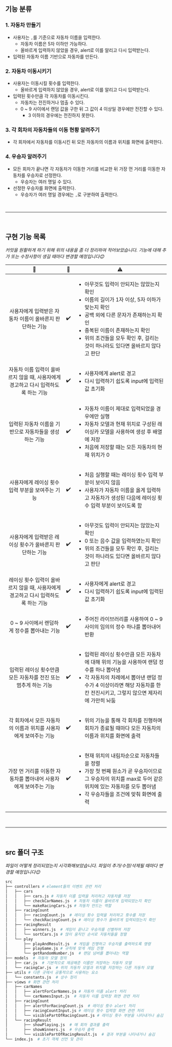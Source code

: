## 기능 분류

### 1. 자동차 만들기

- 사용자는 `,`를 기준으로 자동차 이름을 입력한다.
  - 자동차 이름은 5자 이하만 가능하다.
  - 올바르게 입력하지 않았을 경우, alert로 이를 알리고 다시 입력받는다.
- 입력된 자동차 이름 기반으로 자동차를 만든다.

### 2. 자동차 이동시키기

- 사용자는 이동시킬 횟수를 입력한다.
  - 올바르게 입력하지 않았을 경우, alert로 이를 알리고 다시 입력받는다.
- 입력된 횟수만큼 각 자동차를 이동시킨다.
  - 자동차는 전진하거나 멈출 수 있다.
  - 0 ~ 9 사이에서 랜덤 값을 구한 뒤 그 값이 4 이상일 경우에만 전진할 수 있다.
    - 3 이하의 경우에는 전진하지 못한다.

### 3. 각 회차의 자동차들의 이동 현황 알려주기

- 각 회차에서 자동차를 이동시킨 뒤 모든 자동차의 이름과 위치를 화면에 출력한다.

### 4. 우승자 알려주기

- 모든 회차가 끝나면 각 자동차가 이동한 거리를 비교한 뒤 가장 먼 거리를 이동한 자동차를 우승자로 선정한다.
  - 우승자는 여러 명일 수 있다.
- 선정한 우승자를 화면에 출력한다.
  - 우승자가 여러 명일 경우에는 `,`로 구분하여 출력한다.

<br>
<hr>
<br>

## 구현 기능 목록

*커밋을 원활하게 하기 위해 위의 내용을 좀 더 정리하여 적어보았습니다. 기능에 대해 추가 또는 수정사항이 생길 때마다 변경할 예정입니다😊*

<!-- ✔️❌ -->

| 📃 | 🚩 | ⚠️ |
|:---:|:---:|---|
| 사용자에게 입력받은 자동차 이름이 올바른지 판단하는 기능 | ✔️ | <ul><li>아무것도 입력이 안되지는 않았는지 확인</li><li>이름의 길이가 1자 이상, 5자 이하가 맞는지 확인</li><li>공백 외에 다른 문자가 존재하는지 확인</li><li>중복된 이름이 존재하는지 확인</li><li>위의 조건들을 모두 확인 후, 걸리는 것이 하나라도 있다면 올바르지 않다고 판단</li></ul> |
| 자동차 이름 입력이 올바르지 않을 때, 사용자에게 경고하고 다시 입력하도록 하는 기능 | ✔️ | <ul><li>사용자에게 alert로 경고</li><li>다시 입력하기 쉽도록 input에 입력된 값 초기화</li></ul> |
| 입력된 자동차 이름을 기반으로 자동차들을 생성하는 기능 | ✔️ | <ul><li>자동차 이름이 제대로 입력되었을 경우에만 실행</li><li>자동차 모델과 현재 위치로 구성된 래이싱카 모델을 사용하여 생성 후 배열에 저장</li><li>처음에 저장할 때는 모든 자동차의 현재 위치가 0</li></ul> |
| 사용자에게 레이싱 횟수 입력 부분을 보여주는 기능 | ✔️ | <ul><li>처음 실행할 때는 레이싱 횟수 입력 부분이 보이지 않음</li><li>사용자가 자동차 이름을 옳게 입력하고 자동차가 생성된 다음에 레이싱 횟수 입력 부분이 보이도록 함</li></ul> |
| 사용자에게 입력받은 레이싱 횟수가 올바른지 판단하는 기능 | ✔️ | <ul><li>아무것도 입력이 안되지는 않았는지 확인</li><li>0 또는 음수 값을 입력하였는지 확인</li><li>위의 조건들을 모두 확인 후, 걸리는 것이 하나라도 있다면 올바르지 않다고 판단</li></ul> |
| 레이싱 횟수 입력이 올바르지 않을 때, 사용자에게 경고하고 다시 입력하도록 하는 기능 | ✔️ | <ul><li>사용자에게 alert로 경고</li><li>다시 입력하기 쉽도록 input에 입력된 값 초기화</li></ul> |
| 0 ~ 9 사이에서 랜덤하게 정수를 뽑아내는 기능 | ✔️ | <ul><li>주어진 라이브러리를 사용하여 0 ~ 9 사이의 임의의 정수 하나를 뽑아내어 반환</li></ul> |
| 입력된 레이싱 횟수만큼 모든 자동차를 전진 또는 멈추게 하는 기능 | ✔️ | <ul><li>입력된 레이싱 횟수만큼 모든 자동차에 대해 위의 기능을 사용하여 랜덤 정수를 하나 뽑아냄</li><li>각 자동차의 차례에서 뽑아낸 랜덤 정수가 4 이상이라면 해당 자동차를 한 칸 전진시키고, 그렇지 않으면 제자리에 가만히 놔둠</li></ul> |
| 각 회차에서 모든 자동차의 이름과 위치를 사용자에게 보여주는 기능 | ✔️ | <ul><li>위의 기능을 통해 각 회차를 진행하며 회차가 종료될 때마다 모든 자동차의 이름과 위치를 화면에 출력</li></ul> |
| 가장 먼 거리를 이동한 자동차를 뽑아내어 사용자에게 보여주는 기능 | ✔️ | <ul><li>현재 위치의 내림차순으로 자동차들을 정렬</li><li>가장 첫 번째 원소가 곧 우승자이므로 그 우승자의 위치를 max로 두어 같은 위치에 있는 자동차를 모두 뽑아냄</li><li>각 우승자들을 조건에 맞춰 화면에 출력</li></ul> |

<br>
<hr>
<br>

## src 폴더 구조

*파일이 어떻게 정리되었는지 시각화해보았습니다. 파일이 추가/수정/삭제될 때마다 변경할 예정입니다😊*

```bash
src
├── controllers # element들의 이벤트 관련 처리
│   ├── cars
│   │   ├── cars.js # 자동차 이름 입력을 처리하고 자동차를 저장
│   │   ├── checkCarNames.js  # 자동차 이름이 올바르게 입력되었는지 확인
│   │   └── makeRacingCars.js # 자동차 만드는 역할
│   ├── racingCount
│   │   ├── racingCount.js  # 레이싱 횟수 입력을 처리하고 횟수를 저장
│   │   └── checkRacingCount.js # 레이싱 횟수가 올바르게 입력되었는지 확인
│   ├── racingResult
│   │   ├── winners.js  # 게임이 끝나고 우승자를 선별하여 저장
│   │   └── sortCars.js # 많이 움직인 순서로 자동차들을 정렬
│   └── play
│       ├── playAndResult.js  # 게임을 진행하고 우승자를 출력하도록 명령
│       ├── playGame.js # 규칙에 맞게 게임 진행
│       └── getRandomNumber.js  # 랜덤 넘버를 뽑아내는 역할
├── models  # 자동차 모델 정의
│   ├── car.js  # 기본적으로 제공해준 이름만 저장하는 자동차 모델
│   └── racingCar.js  # 위의 자동차 모델과 위치를 저장하는 다른 자동차 모델
├── utils # 다른 곳에서 공통적으로 사용하는 요소
│   └── constants.js  # 상수 정리
├── views # 화면 관련 처리
│   ├── carNames
│   │   ├── alertForCarNames.js # 자동차 이름 alert 처리
│   │   └── carNamesInput.js  # 자동차 이름 입력창 화면 관련 처리
│   ├── racingCount
│   │   ├── alertForRacingCount.js  # 레이싱 횟수 alert 처리
│   │   ├── racingCountInput.js # 레이싱 횟수 입력창 화면 관련 처리
│   │   └── visiblePartOfRacingCount.js # 레이싱 횟수 부분을 나타내거나 숨김
│   └── racingResult
│       ├── showPlaying.js  # 매 회차 결과를 출력
│       ├── showWinners.js  # 우승자 출력
│       └── visiblePartOfRacingResult.js  # 결과 부분을 나타내거나 숨김
└── index.js  # 초기 객체 선언 및 관리
```
